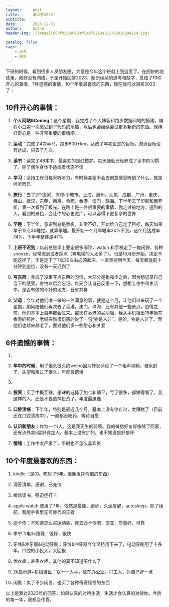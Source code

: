 ```yaml
---
layout:     post
title:      请回答2023
subtitle:   
date:       2023-12-31
author:     Scond
header-img: ![image](658fb30607060f8e5f8253e3/1703916294264.jpg)

catalog: false
tags:
    - 思考
    - 随笔
---
```



下班的时候，看到很多人发朋友圈，大意是今年这个班就上到这里了。在拥挤的地铁里，刚好没有网络，于是开始回答2023，断断续续的思考和敲字，总结了10件开心的事情，7件遗憾的事情，10个年度最喜欢的东西，现在我可以回答2023了：

## 10件开心的事情：

1. **个人网站&Coding**：这个星期，我完成了个人博客和跑步数据网站的搭建，编程小白第一次感受到了代码的乐趣，以后也会继续尝试更多新奇的东西。保持好奇心是一件非常重要的事情吧。

2. **运动**：完成了4次半马，跑步600+km，达成了年初设定的目标。游泳目标没有达成，只去了几次。

3. **读书**：读完了48本书，最喜欢的是红楼梦。每天通勤已经养成了读书的习惯了，除了偶尔身体不适或者状态不佳

4. **学习**：坚持工作日每天听听力，有时候甚至不会去刻意感受听到了什么，就是听听而已

5. **旅行**：去了2个国家，30多个城市。上海，惠州，汕尾，成都，广州，重庆，佛山，武汉，东莞，南京，合肥，香港，澳门，珠海。下半年去了印尼和俄罗斯。第一次看到了极光。在路上是一件很重要的事情，你走过的地方，遇到的人，看到的景色，会让你的心更宽广，可以容得下更复杂的世界

6. **早睡**：下半年，意识到总是熬夜，非常不好，开始给自己定了目标，每天如果早于12点30睡觉，就算早睡。最开始一个月早睡率20%不到，这个月达成率74%，下半年整体是47%

7. **上班不迟到**：以前总是早上要定很多闹钟，watch 和手机定了一堆闹钟，各种snooze，经常迟到或者踩点（等电梯的人太多了）。也是10月份开始，决定不能这样了，于是定下了7点30左右必须起床，一直坚持到今天，每天都提前十分钟到座位，没有一天迟到了

8. **写东西**：养成了没事写点东西的习惯，大部分是跑完步之后，因为想记录自己当下的感受，害怕以后会忘记。每天会让自己反思一下，想想工作中和生活中，是否有做的不好的地方，日省其身

9. **父母**：今年对他们唯一做的一件满意的事，就是这个月，让他们过来玩了一个星期，期间陪他们再次去了香港，澳门，珠海，还有其他一些景点。疫情之前，他们基本上每年都会过来。那天在香港的尖沙咀，我从手机搜出18年她在香港的照片，老妈突然很伤感的说了一句“物是人非”，是的，物是人非了。而他们也越来越老了，要对他们多一些耐心和关爱

## 6件遗憾的事情：
1.

2. **年中的时候**，用了很久很久的weibo因为转发评论了一个相声视频，被永封了，失望和难过了很久，年度最遗憾

3. 

4. **投资**：买了中概互联，愚昧的选择了加仓和躺平，亏了很多，都懒得看了。我这样的人，还是不要选择投资了。年度最愚蠢

5. **口腔溃疡**：下半年，特别是最近几个月，基本上没有停止过，太糟糕了（目前还在口腔溃疡中），一直都没吃药，等待自愈

6. **认识新朋友**：作为一个i人，这是我天生的弱项。我的微信好友好像除了同事，还有点外卖5星好评加人，基本上没有扩列。也不知道是好是坏

7. **情绪**：工作中太严肃了，平时也不怎么喜欢笑

## 10个年度最喜欢的东西：

1. kindle（是的。吃灰了5年。重新发挥价值的东西）

2. 滴答清单，感谢，已充值

3. 微信读书，强迫症打卡

4. apple watch 使用了7年，依然是最佳，跑步，久坐提醒，autosleep，除了续航，智能手表里无可替代的王者

5. 迪卡侬：不知道怎么买运动装，就去迪卡侬吧，便宜，质量好，可靠

6. 李宁飞电3c跑鞋：很好，很快

7. 牙线&冲牙器&电动牙刷：牙线&冲牙器今年坚持用下来了，电动牙刷用了十多年，口腔的小投入，大回报

8. 优衣库：直男衣柜，其他的真不知道买什么了

9. 2k显示屏+机械键盘：双十一入手，放在办公室，打工人，对自己好一点

10. 闲鱼：卖了不少闲置，也买了各种奇奇怪怪的东西

以上是我对2023年的回答，如果认真的对待生活，生活才会认真的对待你。今后的每一年，我都会作答。
